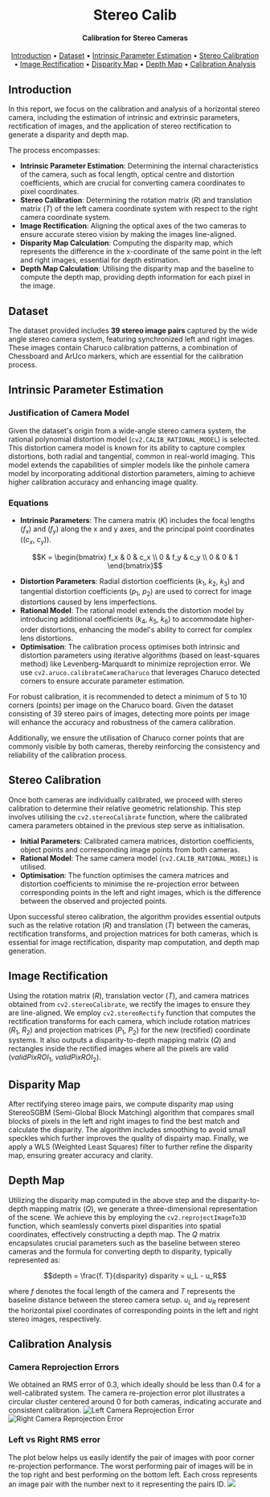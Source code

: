 <h1 align="center">
  <br>
  Stereo Calib
  <br>
</h1>

<h4 align="center">Calibration for Stereo Cameras</h4>

<p align="center">
  <a href="#introduction">Introduction</a> •
  <a href="#dataset">Dataset</a> •
  <a href="#intrinsic-parameter-estimation">Intrinsic Parameter Estimation</a> •
  <a href="#stereo-calibration">Stereo Calibration</a> •
  <a href="#image-rectification">Image Rectification</a> •
  <a href="#disparity-map">Disparity Map</a> •
  <a href="#depth-map">Depth Map</a> •
  <a href="#calibration-analysis">Calibration Analysis</a>

</p>

## Introduction

In this report, we focus on the calibration and analysis of a horizontal stereo camera, including the
estimation of intrinsic and extrinsic parameters, rectification of images, and the application of stereo rectification
to generate a disparity and depth map.

The process encompasses:

* **Intrinsic Parameter Estimation**: Determining the internal characteristics of the camera, such as focal length,
  optical centre and distortion coefficients, which are crucial for converting camera coordinates to pixel coordinates.
* **Stereo Calibration**: Determining the rotation
  matrix ($R$) and translation matrix ($T$) of the left camera coordinate system with respect to the right camera
  coordinate
  system.
* **Image Rectification**: Aligning the optical axes of the two cameras to ensure accurate stereo vision by making the
  images line-aligned.
* **Disparity Map Calculation**: Computing the disparity map, which represents the difference in the x-coordinate of the
  same point in the left and right images, essential for depth estimation.
* **Depth Map Calculation**: Utilising the disparity map and the baseline to compute the depth map, providing depth
  information for each pixel in the image.

## Dataset

The dataset provided includes **39 stereo image pairs** captured by the wide angle stereo camera system, featuring
synchronized left and right images. These images contain Charuco calibration patterns, a combination of Chessboard and
ArUco markers, which are essential for the calibration process.

## Intrinsic Parameter Estimation

### Justification of Camera Model

Given the dataset's origin from a wide-angle stereo camera system, the rational polynomial distortion
model (`cv2.CALIB_RATIONAL_MODEL`) is selected. This distortion camera model is known for its ability to capture complex
distortions, both radial and tangential, common in real-world imaging. This model extends the capabilities of simpler
models like the pinhole camera
model by incorporating additional distortion parameters, aiming to achieve higher calibration accuracy and enhancing
image quality.

### Equations

* **Intrinsic Parameters**: The camera matrix ($K$) includes the focal lengths ($f_x$) and ($f_y$) along the x and y
  axes, and
  the principal point coordinates (($c_x$, $c_y$)).

```math
K = \begin{bmatrix} f_x & 0 & c_x \\ 0 & f_y & c_y \\ 0 & 0 & 1 \end{bmatrix}
```

* **Distortion Parameters**: Radial distortion coefficients ($k_1$, $k_2$, $k_3$) and tangential distortion
  coefficients ($p_1$, $p_2$) are used to correct for image distortions caused by lens imperfections.
* **Rational Model**: The rational model extends the distortion model by introducing additional coefficients ($k_4$,
  $k_5$, $k_6$) to accommodate higher-order distortions, enhancing the model's ability to correct for complex lens
  distortions.
* **Optimisation**: The calibration process optimises both intrinsic and distortion parameters using iterative
  algorithms (based on least-squares method) like Levenberg-Marquardt to minimize reprojection error. We
  use `cv2.aruco.calibrateCameraCharuco` that leverages Charuco detected corners to ensure accurate parameter
  estimation.

For robust calibration, it is recommended to detect a minimum of 5 to 10 corners (points) per image on the Charuco
board. Given the dataset consisting of 39 stereo pairs of images, detecting more points per image will enhance the
accuracy and
robustness of the camera calibration.

Additionally, we ensure the utilisation of Charuco corner points that are commonly
visible by both cameras, thereby reinforcing the consistency and reliability of the calibration process.

## Stereo Calibration

Once both cameras are individually calibrated, we proceed with stereo calibration to determine their relative geometric
relationship. This step involves utilising the `cv2.stereoCalibrate` function, where the calibrated camera parameters
obtained in the previous step serve as initialisation.

* **Initial Parameters**: Calibrated camera matrices, distortion coefficients, object points and corresponding image
  points from both cameras.
* **Rational Model**: The same camera model (`cv2.CALIB_RATIONAL_MODEL`) is utilised.
* **Optimisation**: The function optimises the camera matrices and distortion coefficients to minimise the re-projection
  error between corresponding points in the left and right images, which is the difference between the observed and
  projected points.

Upon successful stereo calibration, the algorithm provides essential outputs such as the relative rotation ($R$) and
translation ($T$) between the cameras, rectification transforms, and projection matrices for both cameras, which is
essential
for image rectification, disparity map computation, and depth map generation.

## Image Rectification

Using the rotation matrix ($R$), translation vector ($T$), and camera matrices obtained from `cv2.stereoCalibrate`, we
rectify the images to ensure they are line-aligned. We employ `cv2.stereoRectify` function that computes the
rectification transforms for each camera, which include rotation matrices ($R_1$, $R_2$) and projection matrices
($P_1$, $P_2$) for the new (rectified) coordinate systems. It also outputs a disparity-to-depth mapping matrix ($Q$) and
rectangles inside
the rectified images where all the pixels are valid ($validPixROI_1$, $validPixROI_2$).

## Disparity Map

After rectifying stereo image pairs, we compute disparity map using StereoSGBM (Semi-Global Block Matching) algorithm
that compares small blocks of pixels in the left and right images to find the best match and calculate the disparity.
The algorithm includes smoothing to avoid small speckles which further improves the quality of dispairty map. Finally,
we apply a WLS (Weighted Least Squares) filter to further refine the disparity map, ensuring greater accuracy and
clarity.

## Depth Map

Utilizing the disparity map computed in the above step and the disparity-to-depth mapping matrix ($Q$), we generate a
three-dimensional representation of the scene. We achieve this by employing the `cv2.reprojectImageTo3D` function, which
seamlessly converts pixel disparities into spatial coordinates, effectively constructing a depth map. The
$Q$ matrix encapsulates crucial parameters such as the baseline between stereo cameras and the formula for converting
depth
to disparity, typically represented as:

```math
depth = \frac{f. T}{disparity}
disparity = u_L - u_R
```

where $f$ denotes the focal length of the camera and $T$ represents the baseline distance between the stereo camera
setup. $u_L$ and $u_R$ represent the horizontal pixel coordinates of corresponding points in the left and right stereo
images, respectively.

## Calibration Analysis

### Camera Reprojection Errors

We obtained an RMS error of 0.3, which ideally should be less than 0.4 for a well-calibrated system. The camera
re-projection error plot illustrates a circular cluster centered around 0 for both cameras, indicating accurate and
consistent calibration.
![Left Camera Reprojection Error](./results/calibration_analysis/left_reproject_error.png)
![Right Camera Reprojection Error](./results/calibration_analysis/right_reprojection_error.png)

### Left vs Right RMS error

The plot below helps us easily identify the pair of images with poor corner re-projection performance. The worst
performing pair of images will be in the top right and best performing on the bottom left. Each cross represents an
image pair with the number next to it representing the pairs ID.
![](./results/calibration_analysis/left_error_vs_right_error.png)